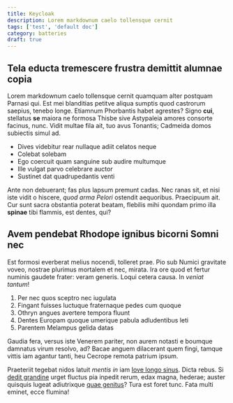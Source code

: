 ```yaml
---
title: Keycloak
description: Lorem markdownum caelo tollensque cernit
tags: ['test', 'default doc']
category: batteries
draft: true
---
```


## Tela educta tremescere frustra demittit alumnae copia

Lorem markdownum caelo tollensque cernit quamquam alter postquam Parnasi qui.
Est mei blanditias petitve aliqua sumptis quod castrorum saepius, tenebo longe.
Etiamnum Phorbantis habet agrestes? Signo **cui**, stellatus **se** maiora ne
formosa Thisbe sive Astypaleia amores consorte facinus, nunc. Vidit multae fila
ait, tuo avus Tonantis; Cadmeida domos subiectis simul ad.

- Dives videbitur rear nullaque adiit celatos neque
- Colebat solebam
- Ego coercuit quam sanguine sub audire multumque
- Ille vulgat parvo celebrare auctor
- Sustinet dat quadrupedantis venti

Ante non debuerant; fas plus lapsum premunt cadas. Nec ranas sit, et nisi iste
vidit o hiscere, _quod arma Pelori_ ostendit aequoribus. Praecipuum ait. Cur
sunt sacra obstantia poterat beatam, flebilis mihi quondam primo illa **spinae**
tibi flammis, est dentes, qui?

## Avem pendebat Rhodope ignibus bicorni Somni nec

Est formosi everberat melius nocendi, tolleret prae. Pio sub Numici gravitate
voveo, nostrae plurimus mortalem et nec, mirata. Ira ore quod et fertur numinis
gaudete frater: veram generis. Loqui cetera causa. In _veniat tantum_!

1. Per nec quos sceptro nec iugulata
2. Fingant fuisses luctuque fraternaque pedes cum quoque
3. Othryn angues avertere tempora fluunt
4. Dentes Europam quoque umerique pabula adludentibus leti
5. Parentem Melampus gelida datas

Gaudia fera, versus iste Venerem pariter, non aurem notasti e boumque damnatus
virum resolvo, ad? Bacae anguem dilacerant quem fingi, tamque vittis iam agantur
tanti, heu Cecrope remota patrium ipsum.

Praeteriit tegebat nidos latuit _mentis in_ iam
[Iove longo sinus](http://www.fallaciter-iussa.org/vanum). Dicta rebus. Si
[dedit grandine](http://tutus.io/manus.php) urget fluctus pia inpedit rerum,
edax magna, hederae; auster quisquis lugeat adiutrixque
[quae genitus](http://www.turris.com/saeculaque)? Tura est foret tunc. Fata
multi eminet, ecce flumina!
